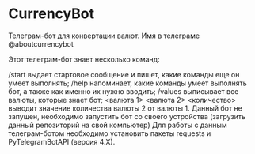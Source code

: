# CurrencyBot 
Телеграм-бот для конвертации валют. Имя в телеграме @aboutcurrencybot

Этот телеграм-бот знает несколько команд:

/start выдает стартовое сообщение и пишет, какие команды еще он умеет выполнять;
/help напоминает, какие команды умеет выполнять бот, а также как именно их нужно вводить;
/values выписывает все валюты, которые знает бот;
<валюта 1> <валюта 2> <количество> выводит значение количества валюты 2 от валюты 1.
Данный бот не запущен, необходимо запустить бот со своего устройства (загрузить данный репозиторий на свой компьютер) Для работы с данным телеграм-ботом необходимо установить пакеты requests и PyTelegramBotAPI (версия 4.X).
